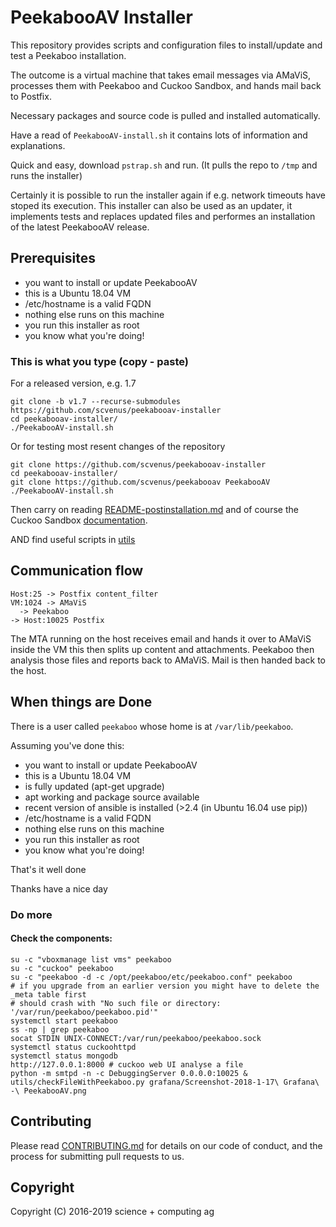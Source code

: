 # PeekabooAV Installer #

This repository provides scripts and configuration files to install/update and test a
Peekaboo installation.

The outcome is a virtual machine that takes email messages via AMaViS, processes
them with Peekaboo and Cuckoo Sandbox, and hands mail back to Postfix.

Necessary packages and source code is pulled and installed automatically.

Have a read of ``PeekabooAV-install.sh`` it contains lots of information and explanations.

Quick and easy, download ``pstrap.sh`` and run.
(It pulls the repo to ``/tmp`` and runs the installer)

Certainly it is possible to run the installer again if e.g. network timeouts have stoped
its execution. This installer can also be used as an updater, it implements tests and
replaces updated files and performes an installation of the latest PeekabooAV release.


## Prerequisites ##

* you want to install or update PeekabooAV
* this is a Ubuntu 18.04 VM
* /etc/hostname is a valid FQDN
* nothing else runs on this machine
* you run this installer as root
* you know what you're doing!


### This is what you type (copy - paste)
For a released version, e.g. 1.7
```
git clone -b v1.7 --recurse-submodules https://github.com/scvenus/peekabooav-installer
cd peekabooav-installer/
./PeekabooAV-install.sh
```

Or for testing most resent changes of the repository
```
git clone https://github.com/scvenus/peekabooav-installer
cd peekabooav-installer/
git clone https://github.com/scvenus/peekabooav PeekabooAV
./PeekabooAV-install.sh
```


Then carry on reading [README-postinstallation.md](README-postinstallation.md)
and of course the Cuckoo Sandbox [documentation](https://cuckoo.sh/docs/index.html).

AND find useful scripts in [utils](utils)


## Communication flow ##

```
Host:25 -> Postfix content_filter
VM:1024 -> AMaViS
  -> Peekaboo
-> Host:10025 Postfix
```

The MTA running on the host receives email and hands it over to AMaViS inside
the VM this then splits up content and attachments. Peekaboo then analysis those
files and reports back to AMaViS. Mail is then handed back to the host.


## When things are Done ##

There is a user called ``peekaboo`` whose home is at ``/var/lib/peekaboo``.

Assuming you've done this:
* you want to install or update PeekabooAV
* this is a Ubuntu 18.04 VM
* is fully updated (apt-get upgrade)
* apt working and package source available
* recent version of ansible is installed (>2.4 (in Ubuntu 16.04 use pip))
* /etc/hostname is a valid FQDN
* nothing else runs on this machine
* you run this installer as root
* you know what you're doing!

That's it well done

Thanks
have a nice day


### Do more ###


#### Check the components:

```
su -c "vboxmanage list vms" peekaboo
su -c "cuckoo" peekaboo
su -c "peekaboo -d -c /opt/peekaboo/etc/peekaboo.conf" peekaboo
# if you upgrade from an earlier version you might have to delete the _meta table first
# should crash with "No such file or directory: '/var/run/peekaboo/peekaboo.pid'"
systemctl start peekaboo
ss -np | grep peekaboo
socat STDIN UNIX-CONNECT:/var/run/peekaboo/peekaboo.sock
systemctl status cuckoohttpd
systemctl status mongodb
http://127.0.0.1:8000 # cuckoo web UI analyse a file
python -m smtpd -n -c DebuggingServer 0.0.0.0:10025 &
utils/checkFileWithPeekaboo.py grafana/Screenshot-2018-1-17\ Grafana\ -\ PeekabooAV.png
```

## Contributing ##
Please read [CONTRIBUTING.md](CONTRIBUTING.md) for details on our code of conduct, and the process for submitting pull requests to us. 


## Copyright ##

Copyright (C) 2016-2019 science + computing ag
